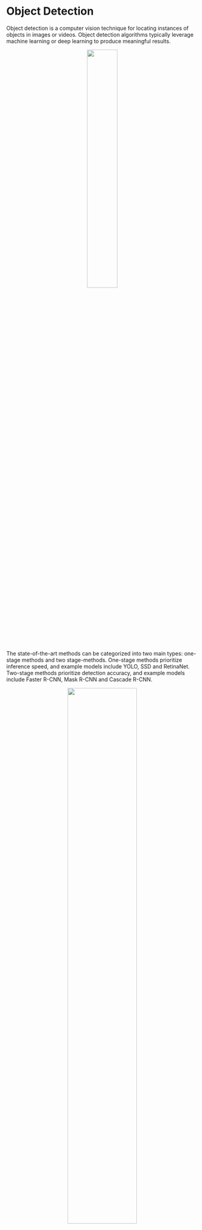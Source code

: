 # Object Detection

Object detection is a computer vision technique for locating instances of objects in images or videos. Object detection algorithms typically leverage machine learning or deep learning to produce meaningful results.

<p align="center" width="100%">
    <img width="40%" src="https://user-images.githubusercontent.com/76533398/182803919-b7858dfa-7d64-4ea3-9627-03dd412c82cb.png">
</p>

The state-of-the-art methods can be categorized into two main types: one-stage methods and two stage-methods. One-stage methods prioritize inference speed, and example models include YOLO, SSD and RetinaNet. Two-stage methods prioritize detection accuracy, and example models include Faster R-CNN, Mask R-CNN and Cascade R-CNN.

<p align="center" width="100%">
    <img width="60%" src="https://user-images.githubusercontent.com/76533398/182804454-df8b0ea6-bb18-4ad3-9a77-af4c4a54658a.png">
</p>

# YOLO (You Only Look Once) Algorithm

Yolo is a state-of-the-art, real-time object detection system. This algorithm is popular because of its speed and accuracy. It has been used in various applications to detect traffic signals, people, parking meters, and animals.

Biggest advantages:

- Speed (45 frames per second — better than realtime)
- Network understands generalized object representation (This allowed them to train the network on real world images and predictions on artwork was still fairly accurate).
- Faster version (with smaller architecture) — 155 frames per sec but is less accurate.
- Open source: https://pjreddie.com/darknet/yolo/

### Pre-requisites before learning Yolo:
<i>(You can skip the PyTorch implementations in the following videos for now)</i>

- [Intersection over Union](https://www.youtube.com/watch?v=XXYG5ZWtjj0&list=PLhhyoLH6Ijfw0TpCTVTNk42NN08H6UvNq&index=2)
- [Non-Max Suppression](https://www.youtube.com/watch?v=YDkjWEN8jNA&list=PLhhyoLH6Ijfw0TpCTVTNk42NN08H6UvNq&index=3&t=14s)
- [Mean Average Precision](https://www.youtube.com/watch?v=FppOzcDvaDI&t=1186s)

### [YOLO Tutorial](https://www.youtube.com/watch?v=MhftoBaoZpg)
### [Training YOLO on custom data](https://www.youtube.com/watch?v=XNRzZkZ-Byg)
### [YOLO Reading Guide](https://towardsdatascience.com/the-practical-guide-for-object-detection-with-yolov5-algorithm-74c04aac4843)

# Task

<p align="center" width="100%">
    <img width="30%" src="https://user-images.githubusercontent.com/76533398/183144355-91424024-76b6-44af-96fa-d709b0a9afde.jpeg">
</p>
